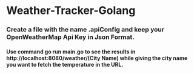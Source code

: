 # Weather-Tracker-Golang

### Create a file with the name .apiConfig and keep your OpenWeatherMap Api Key in Json Format.

#### Use command go run main.go to see the results in http://localhost:8080/weather/(City Name) while giving the city name you want to fetch the temperature in the URL.
